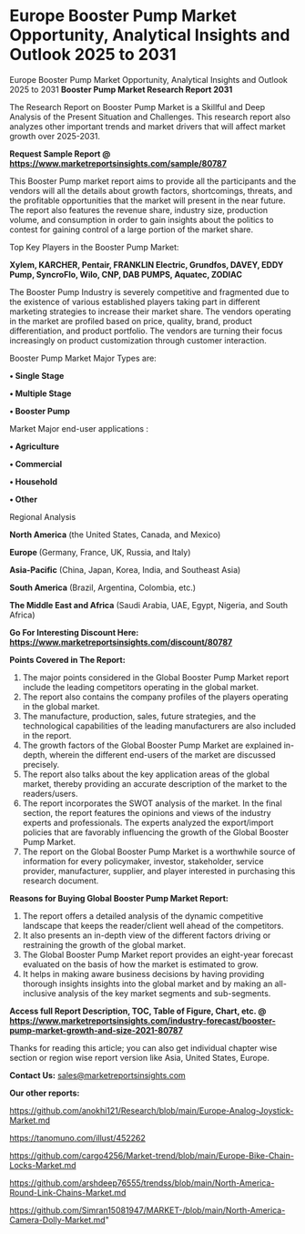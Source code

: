 # Europe Booster Pump Market Opportunity, Analytical Insights and Outlook 2025 to 2031
 Europe Booster Pump Market Opportunity, Analytical Insights and Outlook 2025 to 2031
<strong>Booster Pump Market Research Report 2031</strong>

The Research Report on Booster Pump Market is a Skillful and Deep Analysis of the Present Situation and Challenges. This research report also analyzes other important trends and market drivers that will affect market growth over 2025-2031.

<strong>Request Sample Report @ <a href=https://www.marketreportsinsights.com/sample/80787>https://www.marketreportsinsights.com/sample/80787</a></strong>

This Booster Pump market report aims to provide all the participants and the vendors will all the details about growth factors, shortcomings, threats, and the profitable opportunities that the market will present in the near future. The report also features the revenue share, industry size, production volume, and consumption in order to gain insights about the politics to contest for gaining control of a large portion of the market share.

Top Key Players in the Booster Pump Market:

<strong>Xylem, KARCHER, Pentair, FRANKLIN Electric, Grundfos, DAVEY, EDDY Pump, SyncroFlo, Wilo, CNP, DAB PUMPS, Aquatec, ZODIAC</strong>

The Booster Pump Industry is severely competitive and fragmented due to the existence of various established players taking part in different marketing strategies to increase their market share. The vendors operating in the market are profiled based on price, quality, brand, product differentiation, and product portfolio. The vendors are turning their focus increasingly on product customization through customer interaction.

Booster Pump Market Major Types are:

<strong>• Single Stage

• Multiple Stage

• Booster Pump</strong>

Market Major end-user applications :

<strong>• Agriculture

• Commercial

• Household

• Other</strong>

Regional Analysis

</u><strong><b>North America</b></strong> (the United States, Canada, and Mexico)

<strong><b>Europe </b></strong>(Germany, France, UK, Russia, and Italy)

<strong><b>Asia-Pacific</b></strong> (China, Japan, Korea, India, and Southeast Asia)

<strong><b>South America</b></strong> (Brazil, Argentina, Colombia, etc.)

<strong><b>The Middle East and Africa</b></strong> (Saudi Arabia, UAE, Egypt, Nigeria, and South Africa)

<strong>Go For Interesting Discount Here: <a href=https://www.marketreportsinsights.com/discount/80787>https://www.marketreportsinsights.com/discount/80787</a></strong>

<strong>Points Covered in The Report:</strong>
<ol>
  <li>The major points considered in the Global Booster Pump Market report include the leading competitors operating in the global market.</li>
  <li>The report also contains the company profiles of the players operating in the global market.</li>
  <li>The manufacture, production, sales, future strategies, and the technological capabilities of the leading manufacturers are also included in the report.</li>
  <li>The growth factors of the Global Booster Pump Market are explained in-depth, wherein the different end-users of the market are discussed precisely.</li>
  <li>The report also talks about the key application areas of the global market, thereby providing an accurate description of the market to the readers/users.</li>
  <li>The report incorporates the SWOT analysis of the market. In the final section, the report features the opinions and views of the industry experts and professionals. The experts analyzed the export/import policies that are favorably influencing the growth of the Global Booster Pump Market.</li>
  <li>The report on the Global Booster Pump Market is a worthwhile source of information for every policymaker, investor, stakeholder, service provider, manufacturer, supplier, and player interested in purchasing this research document.</li>
</ol>
<strong>Reasons for Buying Global Booster Pump Market Report:</strong>

<ol>
  <li>The report offers a detailed analysis of the dynamic competitive landscape that keeps the reader/client well ahead of the competitors.</li>
  <li>It also presents an in-depth view of the different factors driving or restraining the growth of the global market.</li>
  <li>The Global Booster Pump Market report provides an eight-year forecast evaluated on the basis of how the market is estimated to grow.</li>
  <li>It helps in making aware business decisions by having providing thorough insights insights into the global market and by making an all-inclusive analysis of the key market segments and sub-segments.</li>
</ol>
<strong>Access full Report Description, TOC, Table of Figure, Chart, etc. @ <a href=https://www.marketreportsinsights.com/industry-forecast/booster-pump-market-growth-and-size-2021-80787>https://www.marketreportsinsights.com/industry-forecast/booster-pump-market-growth-and-size-2021-80787</a></strong>


Thanks for reading this article; you can also get individual chapter wise section or region wise report version like Asia, United States, Europe.

<strong>Contact Us:</strong>
sales@marketreportsinsights.com

<strong>Our other reports:</strong>

<a href=https://github.com/anokhi121/Research/blob/main/Europe-Analog-Joystick-Market.md>https://github.com/anokhi121/Research/blob/main/Europe-Analog-Joystick-Market.md</a>

<a href=https://tanomuno.com/illust/452262>https://tanomuno.com/illust/452262</a>

<a href=https://github.com/cargo4256/Market-trend/blob/main/Europe-Bike-Chain-Locks-Market.md>https://github.com/cargo4256/Market-trend/blob/main/Europe-Bike-Chain-Locks-Market.md</a>

<a href=https://github.com/arshdeep76555/trendss/blob/main/North-America-Round-Link-Chains-Market.md>https://github.com/arshdeep76555/trendss/blob/main/North-America-Round-Link-Chains-Market.md</a>

<a href=https://github.com/Simran15081947/MARKET-/blob/main/North-America-Camera-Dolly-Market.md>https://github.com/Simran15081947/MARKET-/blob/main/North-America-Camera-Dolly-Market.md</a>"
